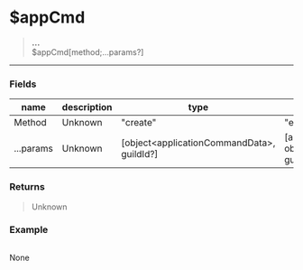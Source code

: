 # **$appCmd**
> **...** <br/>
> $appCmd[method;...params?]
- - -

### Fields
| name | description | type | required |
|------|-------------|------|----------|
| Method | Unknown | &quot;create&quot; | &quot;edit&quot; | &quot;delete&quot; | True |
| ...params | Unknown | [object&lt;applicationCommandData&gt;, guildId?] | [applicationCommandResolvable, object&lt;applicationCommandData&gt;, guildId?] | [applicationCommandResolvable, object&lt;applicationCommandData&gt;] | True |

### Returns
> Unknown

### Example
> ```php
None
```